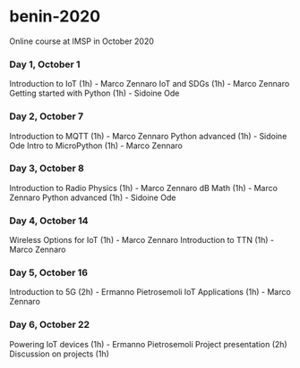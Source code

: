 # benin-2020
Online course at IMSP in October 2020

### Day 1, October 1
Introduction to IoT (1h) - Marco Zennaro
IoT and SDGs (1h) - Marco Zennaro
Getting started with Python (1h) - Sidoine Ode

### Day 2, October 7
Introduction to MQTT (1h) - Marco Zennaro
Python advanced (1h) - Sidoine Ode
Intro to MicroPython (1h) - Marco Zennaro

### Day 3, October 8
Introduction to Radio Physics (1h) - Marco Zennaro
dB Math (1h) - Marco Zennaro
Python advanced (1h) - Sidoine Ode

### Day 4, October 14
Wireless Options for IoT (1h) - Marco Zennaro
Introduction to TTN (1h) - Marco Zennaro

### Day 5, October 16
Introduction to 5G (2h) - Ermanno Pietrosemoli
IoT Applications (1h) - Marco Zennaro

### Day 6, October 22 
Powering IoT devices (1h) - Ermanno Pietrosemoli
Project presentation (2h)
Discussion on projects (1h)
